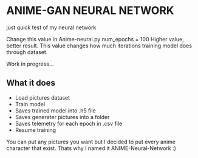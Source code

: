 # ANIME-GAN NEURAL NETWORK
just quick test of my neural network 

Change this value in Anime-neural.py
num_epochs = 100
Higher value, better result. This value changes how much iterations training model does through dataset.


Work in progress...

## What it does
- Load pictures dataset
- Train model 
- Saves trained model into .h5 file
- Saves generater pictures into a folder
- Saves telemetry for each epoch in .csv file
- Resume training

You can put any pictures you want but I decided to put every anime character that exist. 
Thats why I named it ANIME-Neural-Network :)
